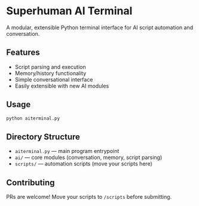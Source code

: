 # Superhuman AI Terminal

A modular, extensible Python terminal interface for AI script automation and conversation.

## Features

- Script parsing and execution
- Memory/history functionality
- Simple conversational interface
- Easily extensible with new AI modules

## Usage

```bash
python aiterminal.py
```

## Directory Structure

- `aiterminal.py` — main program entrypoint
- `ai/` — core modules (conversation, memory, script parsing)
- `scripts/` — automation scripts (move your scripts here)

## Contributing

PRs are welcome! Move your scripts to `/scripts` before submitting.